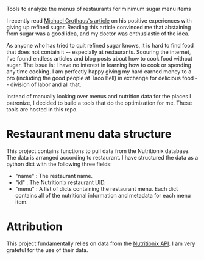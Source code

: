 Tools to analyze the menus of restaurants for minimum sugar menu items

I recently read [Michael Grothaus's article](https://www.fastcompany.com/3050319/lessons-learned/how-giving-up-refined-sugar-changed-my-brain) on his positive experiences with giving up refined sugar.
Reading this article convinced me that abstaining from sugar was a good idea, and my doctor was enthusiastic of the idea.

As anyone who has tried to quit refined sugar knows, it is hard to find food that does not contain it -- especially at restaurants.
Scouring the internet, I've found endless articles and blog posts about how to cook food without sugar.
The issue is: I have no interest in learning how to cook or spending any time cooking.
I am perfectly happy giving my hard earned money to a pro (including the good people at Taco Bell) in exchange for delicious food -- division of labor and all that.

Instead of manually looking over menus and nutrition data for the places I patronize, I decided to build a tools that do the optimization for me.
These tools are hosted in this repo.


Restaurant menu data structure
==============================
This project contains functions to pull data from the Nutritionix database.
The data is arranged according to restaurant.
I have structured the data as a python dict with the following three fields:

* "name" : The restaurant name.
* "id"   : The Nutritionix restaurant UID.
* "menu" : A list of dicts containing the restaurant menu. Each dict contains all of the nutritional information and metadata for each menu item.


Attribution
===========
This project fundamentally relies on data from the [Nutritionix API](http://www.nutritionix.com/api).
I am very grateful for the use of their data.
